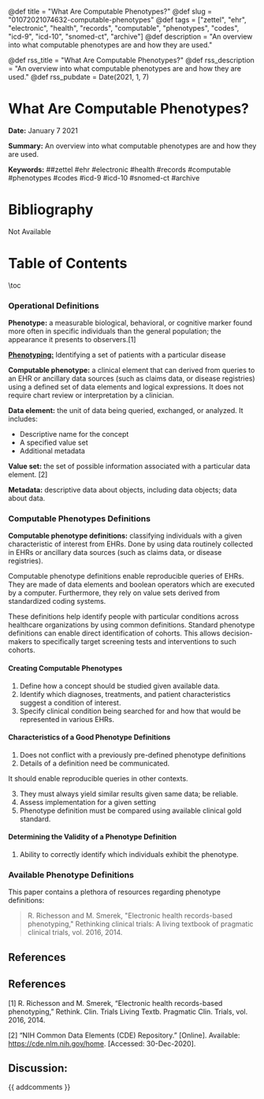 @def title = "What Are Computable Phenotypes?"
@def slug = "01072021074632-computable-phenotypes"
@def tags = ["zettel", "ehr", "electronic", "health", "records", "computable", "phenotypes", "codes", "icd-9", "icd-10", "snomed-ct", "archive"]
@def description = "An overview into what computable phenotypes are and how they are used."

@def rss_title = "What Are Computable Phenotypes?"
@def rss_description = "An overview into what computable phenotypes are and how they are used."
@def rss_pubdate = Date(2021, 1, 7)


What Are Computable Phenotypes?
=========

**Date:** January 7 2021

**Summary:** An overview into what computable phenotypes are and how they are used.

**Keywords:** ##zettel #ehr #electronic #health #records #computable #phenotypes #codes #icd-9 #icd-10 #snomed-ct #archive

Bibliography
==========

Not Available

Table of Contents
=========

\toc

### Operational Definitions

**Phenotype:** a measurable biological, behavioral, or cognitive marker found more often in specific individuals than the general population; the appearance it presents to observers.[1]

[**Phenotyping:**](/./08122022205622-assessing-phenotype-fairness.md) Identifying a set of patients with a particular disease 

**Computable phenotype:** a clinical element that can derived from queries to an EHR or ancillary data sources (such as claims data, or disease registries) using a defined set of data elements and logical expressions.  It does not require chart review or interpretation by a clinician. 

**Data element:** the unit of data being queried, exchanged, or analyzed. It includes:

  * Descriptive name for the concept
  * A specified value set
  * Additional metadata

**Value set:** the set of possible information associated with a particular data element. [2]

**Metadata:** descriptive data about objects, including data objects; data about data.

### Computable Phenotypes Definitions

**Computable phenotype definitions:** classifying individuals with a given characteristic of interest from EHRs. Done by using data routinely collected in EHRs or ancillary data sources (such as claims data, or disease registries).

Computable phenotype definitions enable reproducible queries of EHRs. They are made of data elements and boolean operators which are executed by a computer. Furthermore, they rely on value sets derived from standardized coding systems.

These definitions help identify people with particular conditions across healthcare organizations by using common definitions. Standard phenotype definitions can enable direct identification of cohorts. This allows decision-makers to specifically target screening tests and interventions to such cohorts.

#### Creating Computable Phenotypes

1. Define how a concept should be studied given available data.
2. Identify which diagnoses, treatments, and patient characteristics suggest a condition of interest.
3. Specify clinical condition being searched for and how that would be represented in various EHRs.

#### Characteristics of a Good Phenotype Definitions

1. Does not conflict with a previously pre-defined phenotype definitions
2. Details of a definition need be communicated.

It should enable reproducible queries in other contexts.

3. They must always yield similar results given same data; be reliable.
4. Assess implementation for a given setting
5. Phenotype definition must be compared using available clinical gold standard.

#### Determining the Validity of a Phenotype Definition

1. Ability to correctly identify which individuals exhibit the phenotype.

### Available Phenotype Definitions

This paper contains a plethora of resources regarding phenotype definitions:

> R. Richesson and M. Smerek, "Electronic health records-based phenotyping," Rethinking clinical trials: A living textbook of pragmatic clinical trials, vol. 2016, 2014.


## References

## References

[1] R. Richesson and M. Smerek, “Electronic health records-based phenotyping,” Rethink. Clin. Trials Living Textb. Pragmatic Clin. Trials, vol. 2016, 2014.

[2] “NIH Common Data Elements (CDE) Repository.” [Online]. Available: https://cde.nlm.nih.gov/home. [Accessed: 30-Dec-2020].
## Discussion: 

{{ addcomments }}
